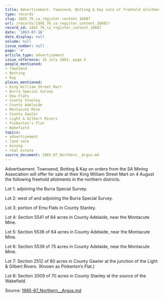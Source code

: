```yaml
---
title: Advertisement. Townsend, Botting & Kay sale of freehold allotments
type: records
slug: 1845_76_sa_register_content_16687
url: /records/1845_76_sa_register_content_16687/
record_id: 1845_76_sa_register_content_16687
date: '1863-07-16'
date_display: null
volume: null
issue_number: null
page: '4'
article_type: advertisement
issue_reference: 16 July 1863, page 4
people_mentioned:
- Townsend
- Botting
- Kay
places_mentioned:
- King William Street Mart
- Burra Special Survey
- Emu Flats
- County Stanley
- County Adelaide
- Montacute Mine
- County Gawler
- Light & Gilbert Rivers
- Pinkerton’s Flat
- Wakefield
topics:
- advertisement
- land sale
- mining
- real estate
source_document: 1985-87_Northern__Argus.md
---
```


Advertisement.  Townsend, Botting & Kay on orders from the SA Mining Association will offer for sale at their King William Street Mart on 4 August the following freehold allotments in the northern districts.

Lot 1: adjoining the Burra Special Survey.

Lot 2: west of and adjoining the Burra Special Survey.

Lot 3: portion of Emu Flats in County Stanley.

Lot 4: Section 5541 of 84 acres in County Adelaide, near the Montacute Mine.

Lot 5: Section 5536 of 64 acres in County Adelaide, near the Montacute Mine.

Lot 6: Section 5539 of 75 acres in County Adelaide, near the Montacute Mine.

Lot 7: Section 2512 of 80 acres in County Gawler at the junction of the Light & Gilbert Rivers. (Known as Pinkerton’s Flat.)

Lot 8: Section 2009 of 70 acres in County Stanley at the source of the Wakefield.

Source: [1985-87_Northern__Argus.md](/downloads/markdown/1985-87_Northern__Argus.md)
